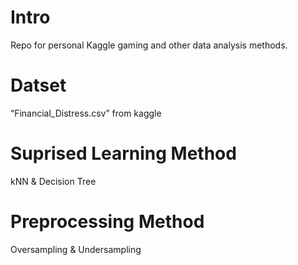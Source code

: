 # Intro
Repo for personal Kaggle gaming and other data analysis methods.
# Datset
“Financial_Distress.csv” from kaggle
# Suprised Learning Method
kNN & Decision Tree
# Preprocessing Method
Oversampling & Undersampling
